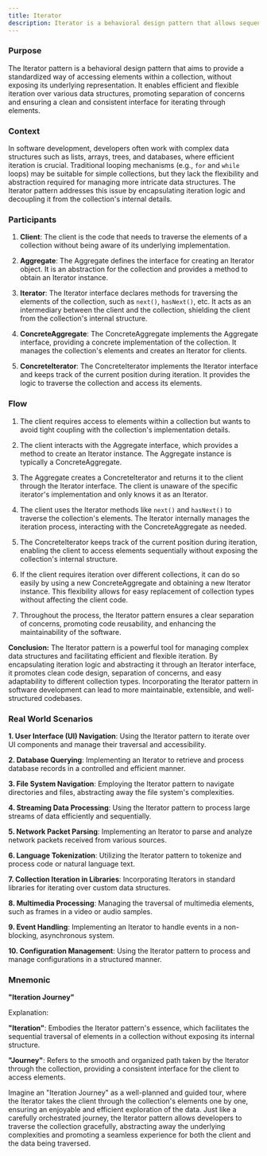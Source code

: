 ```yaml
---
title: Iterator
description: Iterator is a behavioral design pattern that allows sequential traversal through a complex data structure without exposing its internal details.
---
```


### Purpose


The Iterator pattern is a behavioral design pattern that aims to provide a standardized way of accessing elements within a collection, without exposing its underlying representation. It enables efficient and flexible iteration over various data structures, promoting separation of concerns and ensuring a clean and consistent interface for iterating through elements.

### Context


In software development, developers often work with complex data structures such as lists, arrays, trees, and databases, where efficient iteration is crucial. Traditional looping mechanisms (e.g., `for` and `while` loops) may be suitable for simple collections, but they lack the flexibility and abstraction required for managing more intricate data structures. The Iterator pattern addresses this issue by encapsulating iteration logic and decoupling it from the collection's internal details.

### Participants

1. **Client**: The client is the code that needs to traverse the elements of a collection without being aware of its underlying implementation.

2. **Aggregate**: The Aggregate defines the interface for creating an Iterator object. It is an abstraction for the collection and provides a method to obtain an Iterator instance.

3. **Iterator**: The Iterator interface declares methods for traversing the elements of the collection, such as `next()`, `hasNext()`, etc. It acts as an intermediary between the client and the collection, shielding the client from the collection's internal structure.

4. **ConcreteAggregate**: The ConcreteAggregate implements the Aggregate interface, providing a concrete implementation of the collection. It manages the collection's elements and creates an Iterator for clients.

5. **ConcreteIterator**: The ConcreteIterator implements the Iterator interface and keeps track of the current position during iteration. It provides the logic to traverse the collection and access its elements.

### Flow
1. The client requires access to elements within a collection but wants to avoid tight coupling with the collection's implementation details.

2. The client interacts with the Aggregate interface, which provides a method to create an Iterator instance. The Aggregate instance is typically a ConcreteAggregate.

3. The Aggregate creates a ConcreteIterator and returns it to the client through the Iterator interface. The client is unaware of the specific iterator's implementation and only knows it as an Iterator.

4. The client uses the Iterator methods like `next()` and `hasNext()` to traverse the collection's elements. The Iterator internally manages the iteration process, interacting with the ConcreteAggregate as needed.

5. The ConcreteIterator keeps track of the current position during iteration, enabling the client to access elements sequentially without exposing the collection's internal structure.

6. If the client requires iteration over different collections, it can do so easily by using a new ConcreteAggregate and obtaining a new Iterator instance. This flexibility allows for easy replacement of collection types without affecting the client code.

7. Throughout the process, the Iterator pattern ensures a clear separation of concerns, promoting code reusability, and enhancing the maintainability of the software.

**Conclusion:**
The Iterator pattern is a powerful tool for managing complex data structures and facilitating efficient and flexible iteration. By encapsulating iteration logic and abstracting it through an Iterator interface, it promotes clean code design, separation of concerns, and easy adaptability to different collection types. Incorporating the Iterator pattern in software development can lead to more maintainable, extensible, and well-structured codebases.

### Real World Scenarios

**1. User Interface (UI) Navigation**: Using the Iterator pattern to iterate over UI components and manage their traversal and accessibility.

**2. Database Querying**: Implementing an Iterator to retrieve and process database records in a controlled and efficient manner.

**3. File System Navigation**: Employing the Iterator pattern to navigate directories and files, abstracting away the file system's complexities.

**4. Streaming Data Processing**: Using the Iterator pattern to process large streams of data efficiently and sequentially.

**5. Network Packet Parsing**: Implementing an Iterator to parse and analyze network packets received from various sources.

**6. Language Tokenization**: Utilizing the Iterator pattern to tokenize and process code or natural language text.

**7. Collection Iteration in Libraries**: Incorporating Iterators in standard libraries for iterating over custom data structures.

**8. Multimedia Processing**: Managing the traversal of multimedia elements, such as frames in a video or audio samples.

**9. Event Handling**: Implementing an Iterator to handle events in a non-blocking, asynchronous system.

**10. Configuration Management**: Using the Iterator pattern to process and manage configurations in a structured manner.

### Mnemonic

**"Iteration Journey"**

Explanation:

**"Iteration"**: Embodies the Iterator pattern's essence, which facilitates the sequential traversal of elements in a collection without exposing its internal structure.

**"Journey"**: Refers to the smooth and organized path taken by the Iterator through the collection, providing a consistent interface for the client to access elements.

Imagine an "Iteration Journey" as a well-planned and guided tour, where the Iterator takes the client through the collection's elements one by one, ensuring an enjoyable and efficient exploration of the data. Just like a carefully orchestrated journey, the Iterator pattern allows developers to traverse the collection gracefully, abstracting away the underlying complexities and promoting a seamless experience for both the client and the data being traversed.

